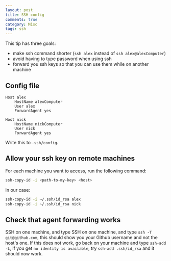 ```yaml
---
layout: post
title: SSH config
comments: true
category: Misc
tags: ssh
---
```


This tip has three goals:
- make ssh command shorter (`ssh alex` instead of `ssh alex@alexComputer`)
- avoid having to type password when using ssh
- forward you ssh keys so that you can use them while on another machine

## Config file

```
Host alex
    HostName alexComputer
    User alex
    ForwardAgent yes

Host nick
    HostName nickComputer
    User nick
    ForwardAgent yes
```

Write this to `.ssh/config`.


## Allow your ssh key on remote machines

For each machine you want to access, run the following command:

```bash
ssh-copy-id -i <path-to-my-key> <host>
```

In our case:

```bash
ssh-copy-id -i ~/.ssh/id_rsa alex
ssh-copy-id -i ~/.ssh/id_rsa nick
```


## Check that agent forwarding works

SSH on one machine, and type SSH on one machine, and type `ssh -T git@github.com`, this should show you 
your Github username and not the host's one.
If this does not work, go back on your machine and type `ssh-add -L`, if you get `no identity is available`, try 
`ssh-add .ssh/id_rsa` and it should now work.
